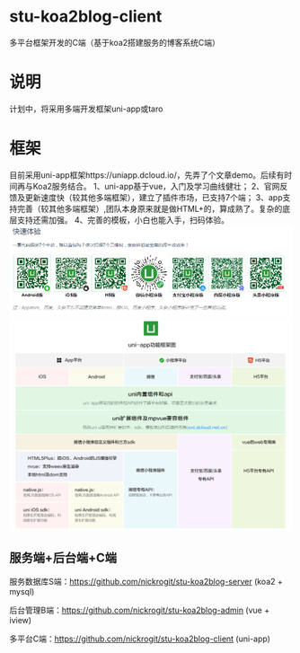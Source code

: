 # stu-koa2blog-client
多平台框架开发的C端（基于koa2搭建服务的博客系统C端）

# 说明
计划中，将采用多端开发框架uni-app或taro

# 框架
目前采用uni-app框架https://uniapp.dcloud.io/，先弄了个文章demo。后续有时间再与Koa2服务结合。
1、uni-app基于vue，入门及学习曲线健壮；
2、官网反馈及更新速度快（较其他多端框架），建立了插件市场，已支持7个端；
3、app支持完善（较其他多端框架）,团队本身原来就是做HTML+的，算成熟了。复杂的底层支持还需加强。
4、完善的模板，小白也能入手，扫码体验。
![7端](./image/uniapp.png)
![功能框架图](./image/uni0124.png)

## 服务端+后台端+C端

服务数据库S端：https://github.com/nickrogit/stu-koa2blog-server (koa2 + mysql)

后台管理B端：https://github.com/nickrogit/stu-koa2blog-admin (vue + iview)

多平台C端：https://github.com/nickrogit/stu-koa2blog-client (uni-app)
